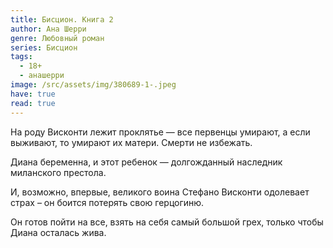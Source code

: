 ```yaml
---
title: Бисцион. Книга 2
author: Ана Шерри
genre: Любовный роман
series: Бисцион
tags:
  - 18+
  - анашерри
image: /src/assets/img/380689-1-.jpeg
have: true
read: true
---
```

На роду Висконти лежит проклятье — все первенцы умирают, а если выживают, то умирают их матери. Смерти не избежать.

Диана беременна, и этот ребенок — долгожданный наследник миланского престола.

И, возможно, впервые, великого воина Стефано Висконти одолевает страх – он боится потерять свою герцогиню.

Он готов пойти на все, взять на себя самый большой грех, только чтобы Диана осталась жива.
